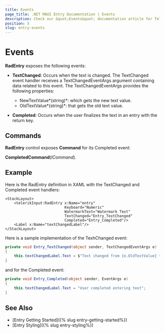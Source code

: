 ```yaml
---
title: Events
page_title: .NET MAUI Entry Documentation | Events
description: Check our &quot;Events&quot; documentation article for Telerik Entry for .NET MAUI control.
position: 5
slug: entry-events
---
```


# Events

**RadEntry** exposes the following events:

* **TextChanged**: Occurs when the text is changed. The TextChanged event handler receives a TextChangedEventArgs argument containing data related to this event. The TextChangedEventArgs provides the following properties:
	* NewTextValue*(string)*: which gets the new text value.
	* OldTextValue*(string)*: that gets the old text value.

* **Completed**: Occurs when the user finalizes the text in an entry with the return key.

## Commands

**RadEntry** control exposes **Command** for its Completed event: 

**CompletedCommand**(*ICommand*).

## Example

Here is the RadEntry definition in XAML with the TextChanged and Completed event handlers:

```XAML
<StackLayout>
    <telerikInput:RadEntry x:Name="entry"
                           Keyboard="Numeric"
                           WatermarkText="Watermark Text" 
                           TextChanged="Entry_TextChanged"
                           Completed="Entry_Completed"/>
    <Label x:Name="textChangedLabel"/>
</StackLayout>
```

Here is a sample implementation of the TexhChanged event:

```C#
private void Entry_TextChanged(object sender, TextChangedEventArgs e)
{
    this.textChangedLabel.Text = $"Text changed from {e.OldTextValue} to {e.NewTextValue}";
}
```

and for the Completed event:

```C#
private void Entry_Completed(object sender, EventArgs e)
{
    this.textChangedLabel.Text = "User completed entering text";
}
```

## See Also

- [Entry Getting Started]({% slug entry-getting-started%})
- [Entry Styling]({% slug entry-styling%})
